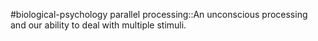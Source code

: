 #biological-psychology 
parallel processing::An unconscious processing and our ability to deal with multiple stimuli.
<!--SR:!2023-12-21,3,250-->
